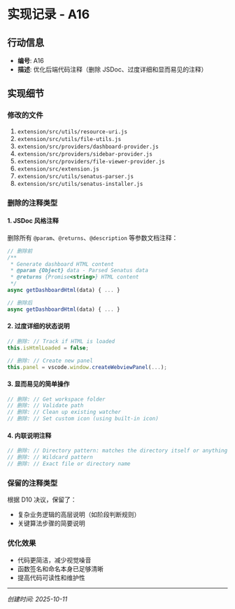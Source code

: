 # 实现记录 - A16

## 行动信息
- **编号**: A16
- **描述**: 优化后端代码注释（删除 JSDoc、过度详细和显而易见的注释）

## 实现细节

### 修改的文件
1. `extension/src/utils/resource-uri.js`
2. `extension/src/utils/file-utils.js`
3. `extension/src/providers/dashboard-provider.js`
4. `extension/src/providers/sidebar-provider.js`
5. `extension/src/providers/file-viewer-provider.js`
6. `extension/src/extension.js`
7. `extension/src/utils/senatus-parser.js`
8. `extension/src/utils/senatus-installer.js`

### 删除的注释类型

#### 1. JSDoc 风格注释
删除所有 `@param`、`@returns`、`@description` 等参数文档注释：
```javascript
// 删除前
/**
 * Generate dashboard HTML content
 * @param {Object} data - Parsed Senatus data
 * @returns {Promise<string>} HTML content
 */
async getDashboardHtml(data) { ... }

// 删除后
async getDashboardHtml(data) { ... }
```

#### 2. 过度详细的状态说明
```javascript
// 删除: // Track if HTML is loaded
this.isHtmlLoaded = false;

// 删除: // Create new panel
this.panel = vscode.window.createWebviewPanel(...);
```

#### 3. 显而易见的简单操作
```javascript
// 删除: // Get workspace folder
// 删除: // Validate path
// 删除: // Clean up existing watcher
// 删除: // Set custom icon (using built-in icon)
```

#### 4. 内联说明注释
```javascript
// 删除: // Directory pattern: matches the directory itself or anything inside it
// 删除: // Wildcard pattern
// 删除: // Exact file or directory name
```

### 保留的注释类型
根据 D10 决议，保留了：
- 复杂业务逻辑的高层说明（如阶段判断规则）
- 关键算法步骤的简要说明

### 优化效果
- 代码更简洁，减少视觉噪音
- 函数签名和命名本身已足够清晰
- 提高代码可读性和维护性

---
*创建时间: 2025-10-11*
